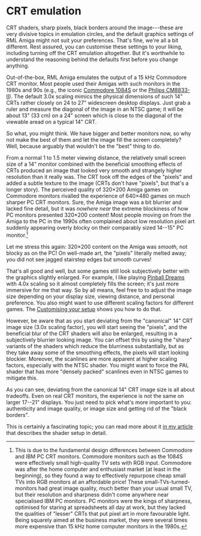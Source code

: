 # CRT emulation

CRT shaders, sharp pixels, black borders around the image---these are very
divisive topics in emulation circles, and the default graphics settings of RML
Amiga might not suit your preferences. That's fine, we're all a bit different.
Rest assured, you can customise these settings to your liking, including
turning off the CRT emulation altogether. But it's worthwhile to understand
the reasoning behind the defaults first before you change anything.

Out-of-the-box, RML Amiga emulates the output of a 15 kHz Commodore CRT
monitor. Most people used their Amigas with such monitors in the 1980s and 90s
(e.g., the iconic [Commodore 1084S]() or the [Philips CM8833-II]()). The
default 3.0x scaling mimics the physical dimensions of such 14" CRTs
rather closely on 24 to 27" widescreen desktop displays. Just grab a ruler and
measure the diagonal of the image in an NTSC game; it will be about 13" (33 cm)
on a 24" screen which is close to the diagonal of the viewable aread on a
typical 14" CRT.

So what, you might think. We have bigger and better monitors now, so why
not make the best of them and let the image fill the screen completely? Well,
because arguably that wouldn't be the "best" thing to do.

From a normal 1 to 1.5 meter viewing distance, the relatively small screen
size of a 14" monitor combined with the beneficial smoothing effects of CRTs
produced an image that looked very smooth and strangely higher resolution than
it really was. The CRT took off the edges of the "pixels" and added a subtle
texture to the image (CRTs don't have "pixels", but that's a longer story).
The perceived quality of 320&times;200 Amiga games on Commodore monitors
rivalled the experience of 640&times;480 games on much sharper PC CRT
monitors. Sure, the Amiga image was a bit blurrier and lacked fine detail, but
it was _nowhere near_ the extreme blockiness of how PC monitors presented
320&times;200 content! Most people moving on from the Amiga to the PC in the
1990s often complained about low resolution pixel art suddenly appearing
overly blocky on their comparably sized 14--15" PC monitor.[^1]

Let me stress this again: 320&times;200 content on the Amiga was _smooth_, not
blocky as on the PC! On well-made art, the "pixels" literally melted away; you
did not see jagged stairstep edges but smooth curves! 

That's all good and well, but some games still look subjectively better with
the graphics slightly enlarged. For example, I like playing [Pinball Dreams]()
with 4.0x scaling so it almost completely fills the screen; it's just more
immersive for me that way. So by all means, feel free to to adjust the image
size depending on your display size, viewing distance, and personal
preference. You also might want to use different scaling factors for different
games. The [Customising your setup](customising-your-setup.md) shows you how
to do that.

However, be aware that as you start deviating from the "canonical" 14" CRT
image size (3.0x scaling factor), you will start seeing the "pixels", and the
beneficial blur of the CRT shaders will also be enlarged, resulting in a
subjectively blurrier looking image. You can offset this by using the "sharp"
variants of the shaders which reduce the blurriness substantially, but as they
take away some of the smoothing effects, the pixels will start looking
blockier. Moreover, the scanlines are more apparent at higher scaling factors,
especially with the NTSC shader. You might want to force the PAL shader that
has more "densely packed" scanlines even in NTSC games to mitigate this.

As you can see, deviating from the canonical 14" CRT image size is all about
tradeoffs. Even on real CRT monitors, the experience is not the same on larger
17--21" displays. You just need to pick what's more important to you:
authenticity and image quality, or image size and getting rid of the "black
borders".

This is certainly a fascinating topic; you can read more about it [in my
article](https://blog.johnnovak.net/2022/04/15/achieving-period-correct-graphics-in-personal-computer-emulators-part-1-the-amiga/)
that describes the shader setup in detail.



[^1]: This is due to the fundamental design differences between Commodore and
    IBM PC CRT monitors. Commodore monitors such as the 1084S were effectively
    small high-quality TV sets with RGB input. Commodore was after the home
    computer and enthusiast market (at least in the beginning), so they found
    a way to effectively repurpose cheap small TVs into RGB monitors at an
    affordable price! These small-TVs-turned-monitors had great image quality,
    much better than your usual small TV, but their resolution and sharpness
    didn't come anywhere near specialised IBM PC monitors. PC monitors were
    the kings of sharpness, optimised for staring at spreadsheets all day at
    work, but they lacked the qualities of "lesser" CRTs that put pixel art in
    more favourable light. Being squarely aimed at the business market, they
    were several times more expensive than 15 kHz home computer monitors in
    the 1980s.

